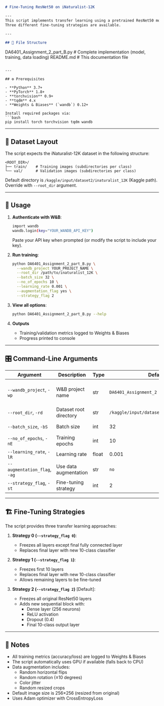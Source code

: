 ```markdown
# Fine-Tuning ResNet50 on iNaturalist-12K

---
This script implements transfer learning using a pretrained ResNet50 model on the iNaturalist-12K dataset (10 classes) with PyTorch and Weights & Biases.
Three different fine-tuning strategies are available.

---

## 📂 File Structure

```
DA6401_Assignment_2_part_B.py  # Complete implementation (model, training, data loading)
README.md                      # This documentation file
```

---

## ⚙️ Prerequisites

- **Python** 3.7+  
- **PyTorch** 1.8+  
- **torchvision** 0.9+  
- **tqdm** 4.x  
- **Weights & Biases** (`wandb`) 0.12+  

Install required packages via:
```bash
pip install torch torchvision tqdm wandb
```

---

## 🌱 Dataset Layout

The script expects the iNaturalist-12K dataset in the following structure:
```
<ROOT_DIR>/
├── train/    # Training images (subdirectories per class)
└── val/      # Validation images (subdirectories per class)
```

Default directory is `/kaggle/input/dataset2/inaturalist_12K` (Kaggle path). Override with `--root_dir` argument.

---

## 🚀 Usage

1. **Authenticate with W&B**:
   ```bash
   import wandb
   wandb.login(key="YOUR_WANDB_API_KEY")
   ```
   Paste your API key when prompted (or modify the script to include your key).

2. **Run training**:
   ```bash
   python DA6401_Assignment_2_part_B.py \
     --wandb_project YOUR_PROJECT_NAME \
     --root_dir /path/to/inaturalist_12K \
     --batch_size 32 \
     --no_of_epochs 10 \
     --learning_rate 0.001 \
     --augmentation_flag yes \
     --strategy_flag 2
   ```

3. **View all options**:
   ```bash
   python DA6401_Assignment_2_part_B.py --help
   ```

4. **Outputs**  
   - Training/validation metrics logged to Weights & Biases
   - Progress printed to console

---

## 🎛️ Command-Line Arguments

| Argument | Description | Type | Default | Choices |
|----------|-------------|------|---------|---------|
| `--wandb_project`, `-wp` | W&B project name | str | `DA6401_Assignment_2` | Any valid project name |
| `--root_dir`, `-rd` | Dataset root directory | str | `/kaggle/input/dataset2/inaturalist_12K` | Valid path |
| `--batch_size`, `-bS` | Batch size | int | 32 | 32, 64, 128 |
| `--no_of_epochs`, `-nE` | Training epochs | int | 10 | ≥1 |
| `--learning_rate`, `-lR` | Learning rate | float | 0.001 | >0 |
| `--augmentation_flag`, `-ag` | Use data augmentation | str | `no` | `yes`, `no` |
| `--strategy_flag`, `-st` | Fine-tuning strategy | int | 2 | 0, 1, 2 |

---

## 🏗️ Fine-Tuning Strategies

The script provides three transfer learning approaches:

1. **Strategy 0 (`--strategy_flag 0`)**:
   - Freezes all layers except final fully connected layer
   - Replaces final layer with new 10-class classifier

2. **Strategy 1 (`--strategy_flag 1`)**:
   - Freezes first 10 layers
   - Replaces final layer with new 10-class classifier
   - Allows remaining layers to be fine-tuned

3. **Strategy 2 (`--strategy_flag 2`)** [Default]:
   - Freezes all original ResNet50 layers
   - Adds new sequential block with:
     - Dense layer (256 neurons)
     - ReLU activation
     - Dropout (0.4)
     - Final 10-class output layer

---

## 📖 Notes

- All training metrics (accuracy/loss) are logged to Weights & Biases
- The script automatically uses GPU if available (falls back to CPU)
- Data augmentation includes:
  - Random horizontal flips
  - Random rotation (±10 degrees)
  - Color jitter
  - Random resized crops
- Default image size is 256×256 (resized from original)
- Uses Adam optimizer with CrossEntropyLoss
```
